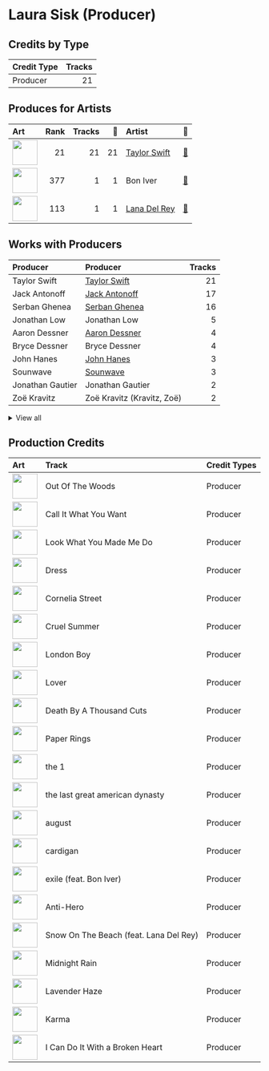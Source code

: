 # Laura Sisk (Producer)

## Credits by Type

| Credit Type | Tracks |
|:---|---:|
| Producer | 21 |

## Produces for Artists

| Art | Rank | Tracks | 💚 | Artist | 🔗 |
|:---|---:|---:|---:|:---|:---|
| <img src="https://i.scdn.co/image/ab6761610000e5ebe672b5f553298dcdccb0e676" alt="" width="50" /> | 21 | 21 | 21 | [Taylor Swift](../../artists/taylor_swift/overview.md) | [🔗](https://open.spotify.com/artist/06HL4z0CvFAxyc27GXpf02) |
| <img src="https://i.scdn.co/image/ab6761610000e5eb67be065df01f37a3880216be" alt="" width="50" /> | 377 | 1 | 1 | Bon Iver | [🔗](https://open.spotify.com/artist/4LEiUm1SRbFMgfqnQTwUbQ) |
| <img src="https://i.scdn.co/image/ab6761610000e5ebb99cacf8acd5378206767261" alt="" width="50" /> | 113 | 1 | 1 | [Lana Del Rey](../../artists/lana_del_rey/overview.md) | [🔗](https://open.spotify.com/artist/00FQb4jTyendYWaN8pK0wa) |

## Works with Producers

| Producer | Producer | Tracks |
|:---|:---|---:|
| Taylor Swift | [Taylor Swift](../taylor_swift/overview.md) | 21 |
| Jack Antonoff | [Jack Antonoff](../jack_antonoff/overview.md) | 17 |
| Serban Ghenea | [Serban Ghenea](../serban_ghenea/overview.md) | 16 |
| Jonathan Low | Jonathan Low | 5 |
| Aaron Dessner | [Aaron Dessner](../aaron_dessner/overview.md) | 4 |
| Bryce Dessner | Bryce Dessner | 4 |
| John Hanes | [John Hanes](../john_hanes/overview.md) | 3 |
| Sounwave | [Sounwave](../sounwave/overview.md) | 3 |
| Jonathan Gautier | Jonathan Gautier | 2 |
| Zoë Kravitz | Zoë Kravitz (Kravitz, Zoë) | 2 |


<details>
<summary>View all</summary>

| Producer | Producer | Tracks |
|:---|:---|---:|
| Jahaan Sweet | Jahaan Sweet | 2 |
| Rob Moose | Rob Moose | 2 |
| Kyle Resnick | Kyle Resnick | 2 |
| J. T. Bates | J. T. Bates | 1 |
| Fred Fairbrass | Fred Fairbrass | 1 |
| Dave Nelson | Dave Nelson | 1 |
| Mike Williams | Mike Williams | 1 |
| Oli Jacobs | Oli Jacobs | 1 |
| Jason Treuting | Jason Treuting | 1 |
| Thomas Bartlett | Thomas Bartlett | 1 |
| Lana Del Rey | [Lana Del Rey](../lana_del_rey/overview.md) | 1 |
| Bella Blasko | Bella Blasko | 1 |
| Dave Gross | Dave Gross | 1 |
| Braxton Cook | Braxton Cook | 1 |
| Bryce Bordone | Bryce Bordone | 1 |
| Justin Vernon | Justin Vernon | 1 |
| Richard Fairbrass | Richard Fairbrass | 1 |
| Cautious Clay | Cautious Clay | 1 |
| Keanu Beats | Keanu Beats | 1 |
| Evan Smith | Evan Smith | 1 |
| Max Martin | [Max Martin](../max_martin/overview.md) | 1 |
| Sam Dew | Sam Dew | 1 |
| St. Vincent | St. Vincent | 1 |
| Clarice Jensen | Clarice Jensen | 1 |
| Robert Manzoli | Robert Manzoli | 1 |
| Ken Lewis | Ken Lewis | 1 |
| William Bowery | William Bowery | 1 |
| James McAlister | James McAlister | 1 |
| Sam Holland | [Sam Holland](../sam_holland/overview.md) | 1 |

</details>


## Production Credits

| Art | Track | Credit Types |
|:---|:---|:---|
| <img src="https://i.scdn.co/image/ab67616d0000b2739abdf14e6058bd3903686148" alt="" width="50" /> | Out Of The Woods | Producer |
| <img src="https://i.scdn.co/image/ab67616d0000b273da5d5aeeabacacc1263c0f4b" alt="" width="50" /> | Call It What You Want | Producer |
| <img src="https://i.scdn.co/image/ab67616d0000b273da5d5aeeabacacc1263c0f4b" alt="" width="50" /> | Look What You Made Me Do | Producer |
| <img src="https://i.scdn.co/image/ab67616d0000b273da5d5aeeabacacc1263c0f4b" alt="" width="50" /> | Dress | Producer |
| <img src="https://i.scdn.co/image/ab67616d0000b273e787cffec20aa2a396a61647" alt="" width="50" /> | Cornelia Street | Producer |
| <img src="https://i.scdn.co/image/ab67616d0000b273e787cffec20aa2a396a61647" alt="" width="50" /> | Cruel Summer | Producer |
| <img src="https://i.scdn.co/image/ab67616d0000b273e787cffec20aa2a396a61647" alt="" width="50" /> | London Boy | Producer |
| <img src="https://i.scdn.co/image/ab67616d0000b273e787cffec20aa2a396a61647" alt="" width="50" /> | Lover | Producer |
| <img src="https://i.scdn.co/image/ab67616d0000b273e787cffec20aa2a396a61647" alt="" width="50" /> | Death By A Thousand Cuts | Producer |
| <img src="https://i.scdn.co/image/ab67616d0000b273e787cffec20aa2a396a61647" alt="" width="50" /> | Paper Rings | Producer |
| <img src="https://i.scdn.co/image/ab67616d0000b27395f754318336a07e85ec59bc" alt="" width="50" /> | the 1 | Producer |
| <img src="https://i.scdn.co/image/ab67616d0000b27395f754318336a07e85ec59bc" alt="" width="50" /> | the last great american dynasty | Producer |
| <img src="https://i.scdn.co/image/ab67616d0000b27395f754318336a07e85ec59bc" alt="" width="50" /> | august | Producer |
| <img src="https://i.scdn.co/image/ab67616d0000b27395f754318336a07e85ec59bc" alt="" width="50" /> | cardigan | Producer |
| <img src="https://i.scdn.co/image/ab67616d0000b27395f754318336a07e85ec59bc" alt="" width="50" /> | exile (feat. Bon Iver) | Producer |
| <img src="https://i.scdn.co/image/ab67616d0000b273bb54dde68cd23e2a268ae0f5" alt="" width="50" /> | Anti-Hero | Producer |
| <img src="https://i.scdn.co/image/ab67616d0000b273bb54dde68cd23e2a268ae0f5" alt="" width="50" /> | Snow On The Beach (feat. Lana Del Rey) | Producer |
| <img src="https://i.scdn.co/image/ab67616d0000b273bb54dde68cd23e2a268ae0f5" alt="" width="50" /> | Midnight Rain | Producer |
| <img src="https://i.scdn.co/image/ab67616d0000b273bb54dde68cd23e2a268ae0f5" alt="" width="50" /> | Lavender Haze | Producer |
| <img src="https://i.scdn.co/image/ab67616d0000b273bb54dde68cd23e2a268ae0f5" alt="" width="50" /> | Karma | Producer |
| <img src="https://i.scdn.co/image/ab67616d0000b2738ecc33f195df6aa257c39eaa" alt="" width="50" /> | I Can Do It With a Broken Heart | Producer |